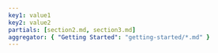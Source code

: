 ```yaml
---
key1: value1
key2: value2
partials: [section2.md, section3.md]
aggregator: { "Getting Started": "getting-started/*.md" }
---
```

